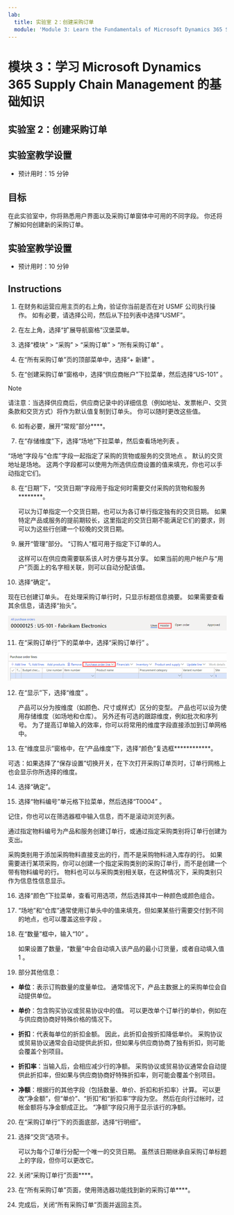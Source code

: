 ```yaml
---
lab:
  title: 实验室 2：创建采购订单
  module: 'Module 3: Learn the Fundamentals of Microsoft Dynamics 365 Supply Chain Management'
---
```


# 模块 3：学习 Microsoft Dynamics 365 Supply Chain Management 的基础知识

## 实验室 2：创建采购订单

## 实验室教学设置

   - 预计用时：15 分钟

## 目标

在此实验室中，你将熟悉用户界面以及采购订单窗体中可用的不同字段。 你还将了解如何创建新的采购订单。


## 实验室教学设置

   - 预计用时：10 分钟

## Instructions

1. 在财务和运营应用主页的右上角，验证你当前是否在对 USMF 公司执行操作。 如有必要，请选择公司，然后从下拉列表中选择“USMF”。

2. 在左上角，选择“扩展导航窗格”汉堡菜单。

3. 选择“模块” > “采购” > “采购订单” > “所有采购订单”   。

4. 在“所有采购订单”页的顶部菜单中，选择“+ 新建” 。

5. 在“创建采购订单”窗格中，选择“供应商帐户”下拉菜单，然后选择“US-101”  。

> [!NOTE]
> 请注意：当选择供应商后，供应商记录中的详细信息（例如地址、发票帐户、交货条款和交货方式）将作为默认值复制到订单头。 你可以随时更改这些值。

6. 如有必要，展开“常规”部分****。

7. 在“存储维度”下，选择“场地”下拉菜单，然后查看场地列表 。

“场地”字段与“仓库”字段一起指定了采购的货物或服务的交货地点 。 默认的交货地址是场地。 这两个字段都可以使用为所选供应商设置的值来填充，你也可以手动指定它们。

8. 在“日期”下，“交货日期”字段用于指定何时需要交付采购的货物和服务********。

    可以为订单指定一个交货日期，也可以为各订单行指定独有的交货日期。 如果特定产品或服务的提前期较长，这里指定的交货日期不能满足它们的要求，则可以为这些行创建一个较晚的交货日期。

9. 展开“管理”部分。 “订购人”框可用于指定下订单的人。

    这样可以在供应商需要联系该人时方便与其分享。 如果当前的用户帐户与“用户”页面上的名字相关联，则可以自动分配该值。

10. 选择“确定”。

现在已创建订单头。 在处理采购订单行时，只显示标题信息摘要。 如果需要查看其余信息，请选择“抬头”。

![屏幕截图展示的是显示订单信息摘要的订单标题。 其中突出显示“标题”。](./media/03-learn-the-fundamentals-of-dynamics-365-supply-chain-management-17.png)

11. 在“采购订单行”下的菜单中，选择“采购订单行” 。

![屏幕截图展示的是采购订单行。](./media/03-learn-the-fundamentals-of-dynamics-365-supply-chain-management-18.png)

12. 在“显示”下，选择“维度” 。

    产品可以分为按维度（如颜色、尺寸或样式）区分的变型。 产品也可以设为使用存储维度（如场地和仓库）。 另外还有可选的跟踪维度，例如批次和序列号。 为了提高订单输入的效率，你可以将常用的维度字段直接添加到订单网格中。

13. 在“维度显示”窗格中，在“产品维度”下，选择“颜色”复选框************。

可选：如果选择了“保存设置”切换开关，在下次打开采购订单页时，订单行网格上也会显示你所选择的维度。

14. 选择“确定”。

15. 选择“物料编号”单元格下拉菜单，然后选择“T0004” 。

记住，你也可以在筛选器框中输入信息，而不是滚动浏览列表。

通过指定物料编号为产品和服务创建订单行，或通过指定采购类别将订单行创建为支出。

采购类别用于添加采购物料直接支出的行，而不是采购物料进入库存的行。 如果需要进行某项采购，你可以创建一个指定采购类别的采购订单行，而不是创建一个带有物料编号的行。 物料也可以与采购类别相关联，在这种情况下，采购类别只作为信息性信息显示。

16. 选择“颜色”下拉菜单，查看可用选项，然后选择其中一种颜色或颜色组合。

17. “场地”和“仓库”通常使用订单头中的值来填充，但如果某些行需要交付到不同的地点，也可以覆盖这些字段 。

18. 在“数量”框中，输入“10” 。

    如果设置了数量，“数量”中会自动填入该产品的最小订货量，或者自动填入值 1 。

19. 部分其他信息：

- **单位**：表示订购数量的度量单位。 通常情况下，产品主数据上的采购单位会自动提供单位。

- **单价**：包含购买协议或贸易协议中的值。 可以更改单个订单行的单价，例如在与供应商协商好特殊价格的情况下。

- **折扣**：代表每单位的折扣金额。 因此，此折扣会按折扣降低单价。 采购协议或贸易协议通常会自动提供此折扣，但如果与供应商协商了独有折扣，则可能会覆盖个别项目。

- **折扣率**：当输入后，会相应减少行的净额。 采购协议或贸易协议通常会自动提供此折扣率，但如果与供应商协商好特殊折扣率，则可能会覆盖个别项目。

- **净额**：根据行的其他字段（包括数量、单价、折扣和折扣率）计算。 可以更改“净金额”，但“单价”、“折扣”和“折扣率”字段为空。 然后在向行过帐时，过帐金额将与净金额成正比。 “净额”字段只用于显示该行的净额。

20. 在“采购订单行”下的页面底部，选择“行明细”。

21. 选择“交货”选项卡。

    可以为每个订单行分配一个唯一的交货日期。 虽然该日期继承自采购订单标题上的字段，但你可以更改它。

22. 关闭“采购订单行”页面****。

23. 在“所有采购订单”页面，使用筛选器功能找到新的采购订单****。

24. 完成后，关闭“所有采购订单”页面并返回主页。

